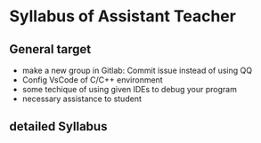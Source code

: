 # Syllabus of Assistant Teacher

## General target

* make a new group in Gitlab: Commit issue instead of using QQ
* Config VsCode of C/C++ environment
* some techique of using given IDEs to debug your program
* necessary assistance to student

## detailed Syllabus


